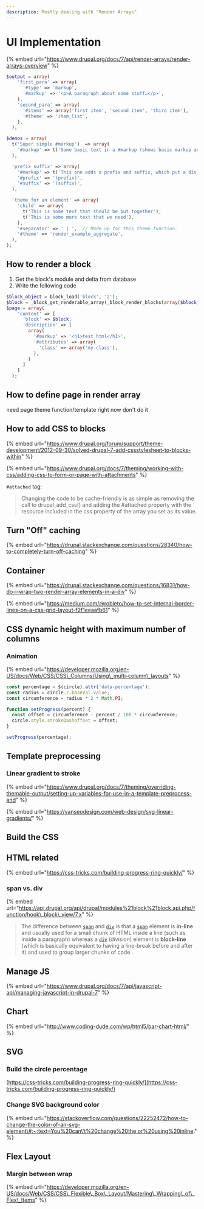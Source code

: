 ```yaml
---
description: Mostly dealing with "Render Arrays"
---
```


# UI Implementation

{% embed url="https://www.drupal.org/docs/7/api/render-arrays/render-arrays-overview" %}

```php
$output = array(
    'first_para' => array(
      '#type' => 'markup',
      '#markup' => '<p>A paragraph about some stuff…</p>',
    ),
    'second_para' => array(
      '#items' => array('first item', 'second item', 'third item'),
      '#theme' => 'item_list',
    ),
  );
```

```php
$demos = array(
  t('Super simple #markup')  => array(
    '#markup' => t('Some basic text in a #markup (shows basic markup and how it is rendered)'),
  ),

  'prefix_suffix' => array(
    '#markup' => t('This one adds a prefix and suffix, which put a div around the item'),
    '#prefix' => '(prefix)',
    '#suffix' => '(suffix)',
  ),

  'theme for an element' => array(
    'child' => array(
      t('This is some text that should be put together'),
      t('This is some more text that we need'),
    ),
    '#separator' => ' | ',  // Made up for this theme function.
    '#theme' => 'render_example_aggregate',
  ),
);
```

## How to render a block

1. Get the block's module and delta from database
2. Write the following code

```php
$block_object = block_load('block', '2');
$block = _block_get_renderable_array(_block_render_blocks(array($block_object)));
$page = array(
    'content' => [
      'block' => $block,
      'description' => [
        array(
          '#markup' => '<h1>test html</h1>',
          '#attributes' => array(
            'class' => array('my-class'),
          ),
        )
      ]
    ]
  );
```

## How to define page in render array

need page theme function/template right now don't do it

## How to add CSS to blocks

{% embed url="https://www.drupal.org/forum/support/theme-development/2012-09-30/solved-drupal-7-add-cssstylesheet-to-blocks-within" %}

{% embed url="https://www.drupal.org/docs/7/theming/working-with-css/adding-css-to-form-or-page-with-attachments" %}

`#attached` tag:

> Changing the code to be cache-friendly is as simple as removing the call to drupal\_add\_css\(\) and adding the \#attached property with the resource included in the css property of the array you set as its value.

## Turn "Off" caching

{% embed url="https://drupal.stackexchange.com/questions/28340/how-to-completely-turn-off-caching" %}

## Container

{% embed url="https://drupal.stackexchange.com/questions/16831/how-do-i-wrap-two-render-array-elements-in-a-div" %}

{% embed url="https://medium.com/@robleto/how-to-set-internal-border-lines-on-a-css-grid-layout-f2f1eeaafb61" %}

## CSS dynamic height with maximum number of columns

### Animation

{% embed url="https://developer.mozilla.org/en-US/docs/Web/CSS/CSS\_Columns/Using\_multi-column\_layouts" %}

```javascript
const percentage = $(circle).attr('data-percentage');
const radius = circle.r.baseVal.value;
const circumference = radius * 2 * Math.PI;

function setProgress(percent) {
  const offset = circumference - percent / 100 * circumference;
  circle.style.strokeDashoffset = offset;
}

setProgress(percentage);
```

## Template preprocessing

### Linear gradient to stroke

{% embed url="https://www.drupal.org/docs/7/theming/overriding-themable-output/setting-up-variables-for-use-in-a-template-preprocess-and" %}

{% embed url="https://vanseodesign.com/web-design/svg-linear-gradients/" %}

## Build the CSS 

## HTML related

{% embed url="https://css-tricks.com/building-progress-ring-quickly/" %}

### span vs. div

{% embed url="https://api.drupal.org/api/drupal/modules%21block%21block.api.php/function/hook\_block\_view/7.x" %}

> The difference between [`span`](https://htmldog.com/references/html/tags/span/) and [`div`](https://htmldog.com/references/html/tags/div/) is that a [`span`](https://htmldog.com/references/html/tags/span/) element is **in-line** and usually used for a small chunk of HTML inside a line \(such as inside a paragraph\) whereas a [`div`](https://htmldog.com/references/html/tags/div/) \(division\) element is **block-line** \(which is basically equivalent to having a line-break before and after it\) and used to group larger chunks of code.

## Manage JS



{% embed url="https://www.drupal.org/docs/7/api/javascript-api/managing-javascript-in-drupal-7" %}

## Chart

{% embed url="http://www.coding-dude.com/wp/html5/bar-chart-html/" %}

## SVG

### Build the circle percentage

[https://css-tricks.com/building-progress-ring-quickly/](https://css-tricks.com/building-progress-ring-quickly/)



### Change SVG background color

{% embed url="https://stackoverflow.com/questions/22252472/how-to-change-the-color-of-an-svg-element\#:~:text=You%20can\'t%20change%20the,or%20using%20inline." %}



## Flex Layout

### Margin between wrap

{% embed url="https://developer.mozilla.org/en-US/docs/Web/CSS/CSS\_Flexible\_Box\_Layout/Mastering\_Wrapping\_of\_Flex\_Items" %}



